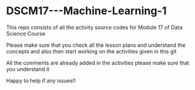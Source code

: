 # DSCM17---Machine-Learning-1
This repo consists of all the activity source codes for Module 17 of Data Science Course


Please make sure that you check all the lesson plans and understand the concepts and also then start working on the activities given in this git

All the comments are already added in the activities please make sure that you understand it 

Happy to help if any issues!! 

